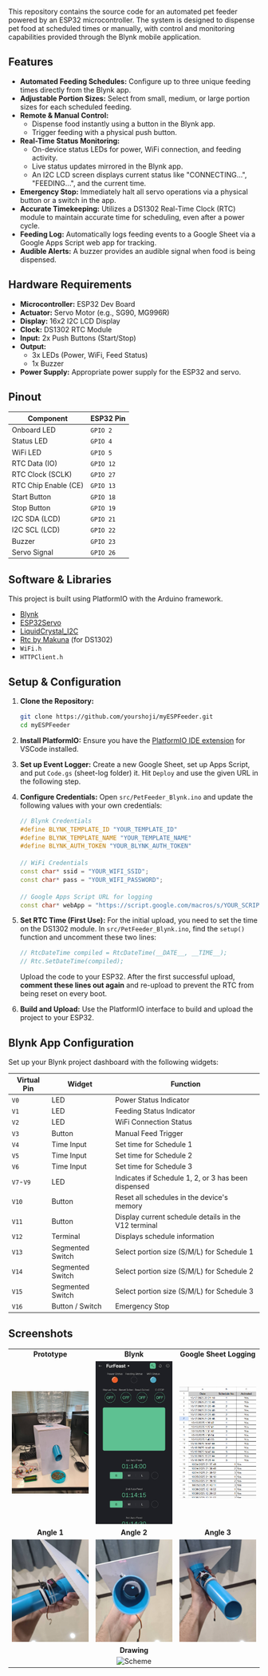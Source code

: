This repository contains the source code for an automated pet feeder powered by an ESP32 microcontroller. The system is designed to dispense pet food at scheduled times or manually, with control and monitoring capabilities provided through the Blynk mobile application.

## Features

*   **Automated Feeding Schedules:** Configure up to three unique feeding times directly from the Blynk app.
*   **Adjustable Portion Sizes:** Select from small, medium, or large portion sizes for each scheduled feeding.
*   **Remote & Manual Control:**
    *   Dispense food instantly using a button in the Blynk app.
    *   Trigger feeding with a physical push button.
*   **Real-Time Status Monitoring:**
    *   On-device status LEDs for power, WiFi connection, and feeding activity.
    *   Live status updates mirrored in the Blynk app.
    *   An I2C LCD screen displays current status like "CONNECTING...", "FEEDING...", and the current time.
*   **Emergency Stop:** Immediately halt all servo operations via a physical button or a switch in the app.
*   **Accurate Timekeeping:** Utilizes a DS1302 Real-Time Clock (RTC) module to maintain accurate time for scheduling, even after a power cycle.
*   **Feeding Log:** Automatically logs feeding events to a Google Sheet via a Google Apps Script web app for tracking.
*   **Audible Alerts:** A buzzer provides an audible signal when food is being dispensed.

## Hardware Requirements

*   **Microcontroller:** ESP32 Dev Board
*   **Actuator:** Servo Motor (e.g., SG90, MG996R)
*   **Display:** 16x2 I2C LCD Display
*   **Clock:** DS1302 RTC Module
*   **Input:** 2x Push Buttons (Start/Stop)
*   **Output:**
    *   3x LEDs (Power, WiFi, Feed Status)
    *   1x Buzzer
*   **Power Supply:** Appropriate power supply for the ESP32 and servo.

## Pinout

| Component          | ESP32 Pin      |
| ------------------ | -------------- |
| Onboard LED        | `GPIO 2`       |
| Status LED         | `GPIO 4`       |
| WiFi LED           | `GPIO 5`       |
| RTC Data (IO)      | `GPIO 12`      |
| RTC Clock (SCLK)   | `GPIO 27`      |
| RTC Chip Enable (CE) | `GPIO 13`      |
| Start Button       | `GPIO 18`      |
| Stop Button        | `GPIO 19`      |
| I2C SDA (LCD)      | `GPIO 21`      |
| I2C SCL (LCD)      | `GPIO 22`      |
| Buzzer             | `GPIO 23`      |
| Servo Signal       | `GPIO 26`      |

## Software & Libraries

This project is built using PlatformIO with the Arduino framework.

*   [Blynk](https://github.com/blynkkk/blynk-library)
*   [ESP32Servo](https://github.com/madhephaestus/ESP32Servo)
*   [LiquidCrystal_I2C](https://github.com/johnrickman/LiquidCrystal_I2C)
*   [Rtc by Makuna](https://github.com/Makuna/Rtc) (for DS1302)
*   `WiFi.h`
*   `HTTPClient.h`

## Setup & Configuration

1.  **Clone the Repository:**
    ```bash
    git clone https://github.com/yourshoji/myESPFeeder.git
    cd myESPFeeder
    ```

2.  **Install PlatformIO:** Ensure you have the [PlatformIO IDE extension](https://platformio.org/platformio-ide) for VSCode installed.

3.  **Set up Event Logger:** Create a new Google Sheet, set up Apps Script, and put `Code.gs` (sheet-log folder) it. Hit `Deploy` and use the given URL in the following step.

4.  **Configure Credentials:** Open `src/PetFeeder_Blynk.ino` and update the following values with your own credentials:

    ```cpp
    // Blynk Credentials
    #define BLYNK_TEMPLATE_ID "YOUR_TEMPLATE_ID"
    #define BLYNK_TEMPLATE_NAME "YOUR_TEMPLATE_NAME"
    #define BLYNK_AUTH_TOKEN "YOUR_BLYNK_AUTH_TOKEN"

    // WiFi Credentials
    const char* ssid = "YOUR_WIFI_SSID";
    const char* pass = "YOUR_WIFI_PASSWORD";

    // Google Apps Script URL for logging
    const char* webApp = "https://script.google.com/macros/s/YOUR_SCRIPT_ID/exec";
    ```
    
5.  **Set RTC Time (First Use):** For the initial upload, you need to set the time on the DS1302 module. In `src/PetFeeder_Blynk.ino`, find the `setup()` function and uncomment these two lines:
    ```cpp
    // RtcDateTime compiled = RtcDateTime(__DATE__, __TIME__);
    // Rtc.SetDateTime(compiled);
    ```
    Upload the code to your ESP32. After the first successful upload, **comment these lines out again** and re-upload to prevent the RTC from being reset on every boot.

6.  **Build and Upload:** Use the PlatformIO interface to build and upload the project to your ESP32.

## Blynk App Configuration

Set up your Blynk project dashboard with the following widgets:

| Virtual Pin | Widget                   | Function                                           |
| ----------- | ------------------------ | -------------------------------------------------- |
| `V0`        | LED                      | Power Status Indicator                             |
| `V1`        | LED                      | Feeding Status Indicator                           |
| `V2`        | LED                      | WiFi Connection Status                             |
| `V3`        | Button                   | Manual Feed Trigger                                |
| `V4`        | Time Input               | Set time for Schedule 1                            |
| `V5`        | Time Input               | Set time for Schedule 2                            |
| `V6`        | Time Input               | Set time for Schedule 3                            |
| `V7`-`V9`   | LED                      | Indicates if Schedule 1, 2, or 3 has been dispensed|
| `V10`       | Button                   | Reset all schedules in the device's memory         |
| `V11`       | Button                   | Display current schedule details in the V12 terminal|
| `V12`       | Terminal                 | Displays schedule information                      |
| `V13`       | Segmented Switch         | Select portion size (S/M/L) for Schedule 1         |
| `V14`       | Segmented Switch         | Select portion size (S/M/L) for Schedule 2         |
| `V15`       | Segmented Switch         | Select portion size (S/M/L) for Schedule 3         |
| `V16`       | Button / Switch          | Emergency Stop                                     |

## Screenshots
<table width="100%">
  <tr>
    <td align="center" width="33%"><strong>Prototype</strong></td>
    <td align="center" width="33%"><strong>Blynk</strong></td>
    <td align="center" width="33%"><strong>Google Sheet Logging</strong></td>
  </tr>
  <tr>
    <td><img src="https://github.com/yourshoji/myESPFeeder/blob/main/img/model.jpg" alt="Prototype" width="100%"></td>
    <td><img src="https://github.com/yourshoji/myESPFeeder/blob/main/img/blynk.jpg" alt="Blynk" width="100%"></td>
    <td><img src="https://github.com/yourshoji/myESPFeeder/blob/main/img/logger.png" alt="Logger" width="100%"></td>
  </tr>
  
  <tr>
    <td align="center"><strong>Angle 1</strong></td>
    <td align="center"><strong>Angle 2</strong></td>
    <td align="center"><strong>Angle 3</strong></td>
  </tr>
  <tr>
    <td><img src="https://github.com/yourshoji/myESPFeeder/blob/main/img/compo3.jpg" alt="Angle1" width="100%"></td>
    <td><img src="https://github.com/yourshoji/myESPFeeder/blob/main/img/compo2.jpg" alt="Angle2" width="100%"></td>
    <td><img src="https://github.com/yourshoji/myESPFeeder/blob/main/img/compo1.jpg" alt="Angle3" width="100%"></td>
  </tr>

  <tr>
    <td align="center" colspan="3"><strong>Drawing</strong></td>
  </tr>
  <tr>
    <td align="center" colspan="3">
      <img src="https://github.com/yourshoji/myESPFeeder/blob/main/img/feeder.png" alt="Scheme" width="33%">
    </td>
  </tr>
</table>
